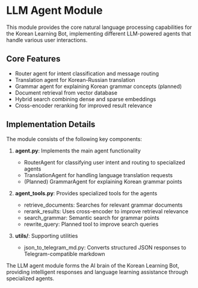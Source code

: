 # LLM Agent Module

This module provides the core natural language processing capabilities for the Korean Learning Bot, implementing different LLM-powered agents that handle various user interactions.

## Core Features

- Router agent for intent classification and message routing
- Translation agent for Korean-Russian translation 
- Grammar agent for explaining Korean grammar concepts (planned)
- Document retrieval from vector database
- Hybrid search combining dense and sparse embeddings
- Cross-encoder reranking for improved result relevance

## Implementation Details

The module consists of the following key components:

1. **agent.py**: Implements the main agent functionality
   - RouterAgent for classifying user intent and routing to specialized agents
   - TranslationAgent for handling language translation requests
   - (Planned) GrammarAgent for explaining Korean grammar points

2. **agent_tools.py**: Provides specialized tools for the agents
   - retrieve_documents: Searches for relevant grammar documents
   - rerank_results: Uses cross-encoder to improve retrieval relevance
   - search_grammar: Semantic search for grammar points
   - rewrite_query: Planned tool to improve search queries

3. **utils/**: Supporting utilities
   - json_to_telegram_md.py: Converts structured JSON responses to Telegram-compatible markdown

The LLM agent module forms the AI brain of the Korean Learning Bot, providing intelligent responses and language learning assistance through specialized agents.